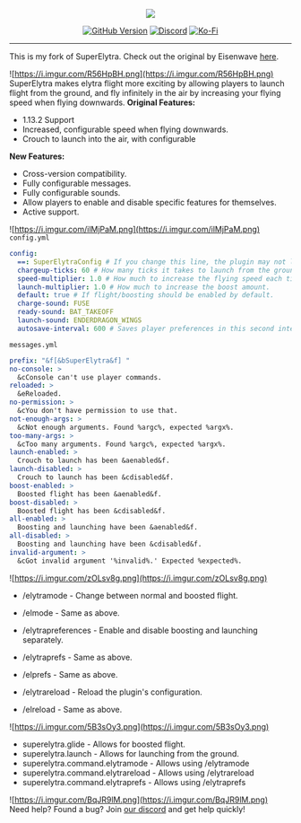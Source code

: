 <p align="center"><img src="https://i.imgur.com/kO6XgiS.png"></p>
<p align="center">
<a href="https://github.com/UberPilot/SuperElytra/releases"><img alt="GitHub Version" src="https://img.shields.io/github/release/UberPilot/SuperElytra?label=Github%20Version&logo=github&style=for-the-badge"></a>
<a href="https://discord.gg/zUbNX9t"><img alt="Discord" src="https://img.shields.io/badge/Get%20Help-On%20Discord-%237289DA?style=for-the-badge&logo=discord" /></a>
<a href="ko-fi.com/uberpilot"><img alt="Ko-Fi" src="https://img.shields.io/badge/Support-on%20Ko--fi-%23F16061?style=for-the-badge&logo=ko-fi" /></a>
</p>

----
This is my fork of SuperElytra. Check out the original by Eisenwave [here](https://www.spigotmc.org/resources/superelytra-improved-elytra-flight.19382/).

![https://i.imgur.com/R56HpBH.png](https://i.imgur.com/R56HpBH.png)   
SuperElytra makes elytra flight more exciting by allowing players to launch flight from the ground, and fly infinitely in the air by increasing your flying speed when flying downwards. 
**Original Features:**

* 1.13.2 Support
* Increased, configurable speed when flying downwards.
* Crouch to launch into the air, with configurable 

**New Features:**

* Cross-version compatibility.
* Fully configurable messages.
* Fully configurable sounds.
* Allow players to enable and disable specific features for themselves.
* Active support.

![https://i.imgur.com/ilMjPaM.png](https://i.imgur.com/ilMjPaM.png)  
`config.yml`
```yaml
config:
  ==: SuperElytraConfig # If you change this line, the plugin may not load properly.
  chargeup-ticks: 60 # How many ticks it takes to launch from the ground.
  speed-multiplier: 1.0 # How much to increase the flying speed each tick.
  launch-multiplier: 1.0 # How much to increase the boost amount.
  default: true # If flight/boosting should be enabled by default.
  charge-sound: FUSE
  ready-sound: BAT_TAKEOFF
  launch-sound: ENDERDRAGON_WINGS
  autosave-interval: 600 # Saves player preferences in this second interval.
```

`messages.yml`
```yaml
prefix: "&f[&bSuperElytra&f] "
no-console: >
  &cConsole can't use player commands.
reloaded: >
  &eReloaded.
no-permission: >
  &cYou don't have permission to use that.
not-enough-args: >
  &cNot enough arguments. Found %argc%, expected %argx%.
too-many-args: >
  &cToo many arguments. Found %argc%, expected %argx%.
launch-enabled: >
  Crouch to launch has been &aenabled&f.
launch-disabled: >
  Crouch to launch has been &cdisabled&f.
boost-enabled: >
  Boosted flight has been &aenabled&f.
boost-disabled: >
  Boosted flight has been &cdisabled&f.
all-enabled: >
  Boosting and launching have been &aenabled&f.
all-disabled: >
  Boosting and launching have been &cdisabled&f.
invalid-argument: >
  &cGot invalid argument '%invalid%.' Expected %expected%.
```

![https://i.imgur.com/zOLsv8g.png](https://i.imgur.com/zOLsv8g.png)  

* /elytramode - Change between normal and boosted flight.
* /elmode - Same as above.


* /elytrapreferences - Enable and disable boosting and launching separately.
* /elytraprefs - Same as above.
* /elprefs - Same as above.


* /elytrareload - Reload the plugin's configuration.
* /elreload - Same as above.

![https://i.imgur.com/5B3sOy3.png](https://i.imgur.com/5B3sOy3.png) 

* superelytra.glide - Allows for boosted flight.
* superelytra.launch - Allows for launching from the ground.
* superelytra.command.elytramode - Allows using /elytramode
* superelytra.command.elytrareload - Allows using /elytrareload
* superelytra.command.elytraprefs - Allows using /elytraprefs

![https://i.imgur.com/BqJR9lM.png](https://i.imgur.com/BqJR9lM.png)   
Need help? Found a bug? Join [our discord]('https://discord.gg/zUbNX9t') and get help quickly!